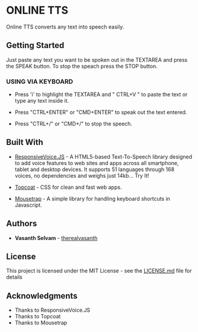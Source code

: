 # ONLINE TTS

Online TTS converts any text into speech easily.

## Getting Started

Just paste any text you want to be spoken out in the TEXTAREA and press the SPEAK button. To stop the speach press the STOP button.


### USING VIA KEYBOARD

* Press 'i' to highlight the TEXTAREA and " CTRL+V " to paste the text or type any text inside it.

* Press "CTRL+ENTER" or "CMD+ENTER" to speak out the text entered.

* Press "CTRL+/" or "CMD+/" to stop the speech.


## Built With

* [ResponsiveVoice.JS](https://responsivevoice.org/) - A HTML5-based Text-To-Speech library designed to add voice features to web sites and apps across all smartphone, tablet and desktop devices. It supports 51 languages through 168 voices, no dependencies and weighs just 14kb… Try It!

* [Topcoat](http://topcoat.io/) - CSS for clean and fast web apps.

* [Mousetrap](https://craig.is/killing/mice) - A simple library for handling keyboard shortcuts in Javascript.


## Authors

* **Vasanth Selvam** - [therealvasanth](https://github.com/therealvasanth)

## License

This project is licensed under the MIT License - see the [LICENSE.md](LICENSE.md) file for details

## Acknowledgments

* Thanks to ResponsiveVoice.JS
* Thanks to Topcoat
* Thanks to Mousetrap
